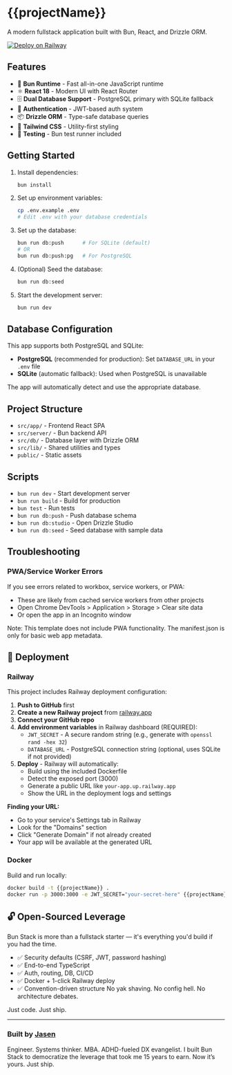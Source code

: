 # {{projectName}}

A modern fullstack application built with Bun, React, and Drizzle ORM.

  <p>
    <a href="https://railway.com/deploy/create-bun-stack?referralCode=2oHJjn"><img src="https://railway.com/button.svg" alt="Deploy on Railway"></a>
  </p>

## Features

- 🚀 **Bun Runtime** - Fast all-in-one JavaScript runtime
- ⚛️ **React 18** - Modern UI with React Router
- 🗄️ **Dual Database Support** - PostgreSQL primary with SQLite fallback
- 🔐 **Authentication** - JWT-based auth system
- 📦 **Drizzle ORM** - Type-safe database queries
- 🎨 **Tailwind CSS** - Utility-first styling
- 🧪 **Testing** - Bun test runner included

## Getting Started

1. Install dependencies:

   ```bash
   bun install
   ```

2. Set up environment variables:

   ```bash
   cp .env.example .env
   # Edit .env with your database credentials
   ```

3. Set up the database:

   ```bash
   bun run db:push      # For SQLite (default)
   # OR
   bun run db:push:pg   # For PostgreSQL
   ```

4. (Optional) Seed the database:

   ```bash
   bun run db:seed
   ```

5. Start the development server:
   ```bash
   bun run dev
   ```

## Database Configuration

This app supports both PostgreSQL and SQLite:

- **PostgreSQL** (recommended for production): Set `DATABASE_URL` in your
  `.env` file
- **SQLite** (automatic fallback): Used when PostgreSQL is unavailable

The app will automatically detect and use the appropriate database.

## Project Structure

- `src/app/` - Frontend React SPA
- `src/server/` - Bun backend API
- `src/db/` - Database layer with Drizzle ORM
- `src/lib/` - Shared utilities and types
- `public/` - Static assets

## Scripts

- `bun run dev` - Start development server
- `bun run build` - Build for production
- `bun test` - Run tests
- `bun run db:push` - Push database schema
- `bun run db:studio` - Open Drizzle Studio
- `bun run db:seed` - Seed database with sample data

## Troubleshooting

### PWA/Service Worker Errors

If you see errors related to workbox, service workers, or PWA:

- These are likely from cached service workers from other projects
- Open Chrome DevTools > Application > Storage > Clear site data
- Or open the app in an Incognito window

Note: This template does not include PWA functionality. The manifest.json is only for basic web app metadata.

## 🚀 Deployment

### Railway

This project includes Railway deployment configuration:

1. **Push to GitHub** first
2. **Create a new Railway project** from [railway.app](https://railway.app)
3. **Connect your GitHub repo**
4. **Add environment variables** in Railway dashboard (REQUIRED):
   - `JWT_SECRET` - A secure random string (e.g., generate with `openssl rand -hex 32`)
   - `DATABASE_URL` - PostgreSQL connection string (optional, uses SQLite if not provided)
5. **Deploy** - Railway will automatically:
   - Build using the included Dockerfile
   - Detect the exposed port (3000)
   - Generate a public URL like `your-app.up.railway.app`
   - Show the URL in the deployment logs and settings

**Finding your URL:**
- Go to your service's Settings tab in Railway
- Look for the "Domains" section
- Click "Generate Domain" if not already created
- Your app will be available at the generated URL


### Docker

Build and run locally:

```bash
docker build -t {{projectName}} .
docker run -p 3000:3000 -e JWT_SECRET="your-secret-here" {{projectName}}
```

## 🔓 Open-Sourced Leverage

Bun Stack is more than a fullstack starter — it's everything you'd build if you had the time.

- ✅ Security defaults (CSRF, JWT, password hashing)
- ✅ End-to-end TypeScript
- ✅ Auth, routing, DB, CI/CD
- ✅ Docker + 1-click Railway deploy
- ✅ Convention-driven structure
No yak shaving. No config hell. No architecture debates.

Just code. Just ship.

---

### Built by [Jasen](https://jasenc.dev)  

Engineer. Systems thinker. MBA. ADHD-fueled DX evangelist.
I built Bun Stack to democratize the leverage that took me 15 years to earn.
Now it’s yours. Just ship.
